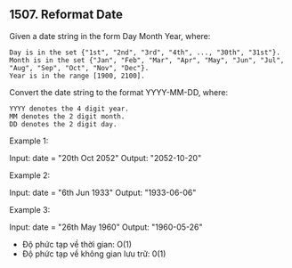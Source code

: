 ## 1507. Reformat Date
Given a date string in the form Day Month Year, where:

    Day is in the set {"1st", "2nd", "3rd", "4th", ..., "30th", "31st"}.
    Month is in the set {"Jan", "Feb", "Mar", "Apr", "May", "Jun", "Jul", "Aug", "Sep", "Oct", "Nov", "Dec"}.
    Year is in the range [1900, 2100].

Convert the date string to the format YYYY-MM-DD, where:

    YYYY denotes the 4 digit year.
    MM denotes the 2 digit month.
    DD denotes the 2 digit day.

Example 1:

Input: date = "20th Oct 2052"
Output: "2052-10-20"

Example 2:

Input: date = "6th Jun 1933"
Output: "1933-06-06"

Example 3:

Input: date = "26th May 1960"
Output: "1960-05-26"

- Độ phức tạp về thời gian: O(1)
- Độ phức tạp về không gian lưu trữ: 0(1)
